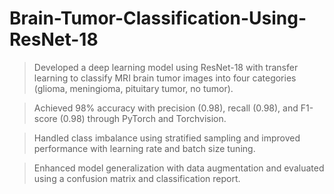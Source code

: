 # Brain-Tumor-Classification-Using-ResNet-18

>Developed a deep learning model using ResNet-18 with transfer learning to classify MRI brain tumor images into four categories (glioma, meningioma, pituitary tumor, no tumor).

>Achieved 98% accuracy with precision (0.98), recall (0.98), and F1-score (0.98) through PyTorch and Torchvision.

>Handled class imbalance using stratified sampling and improved performance with learning rate and batch size tuning.

>Enhanced model generalization with data augmentation and evaluated using a confusion matrix and classification report.
